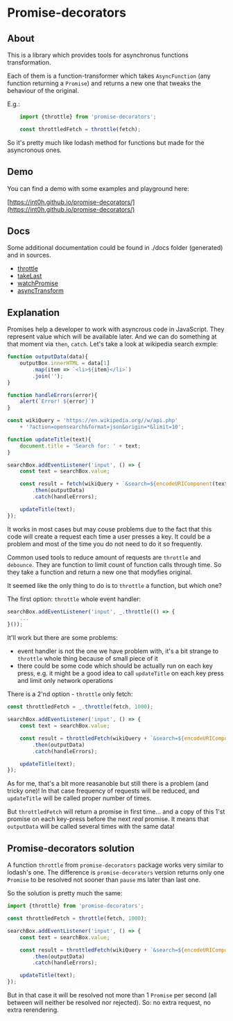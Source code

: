 Promise-decorators
===

About
---
This is a library which provides tools for asynchronus functions transformation.

Each of them is a function-transformer which takes `AsyncFunction` (any function returning a `Promise`) and returns a new one that tweaks the behaviour of the original.

E.g.:
```js
    import {throttle} from 'promise-decorators';

    const throttledFetch = throttle(fetch);
```

So it's pretty much like lodash method for functions but made for the asyncronous ones.

Demo
---
You can find a demo with some examples and playground here:

[https://int0h.github.io/promise-decorators/](https://int0h.github.io/promise-decorators/)

Docs
---
Some additional documentation could be found in ./docs folder (generated) and in sources.

- [throttle](https://github.com/int0h/promise-decorators/blob/master/docs/src/modules/throttle.md)
- [takeLast](https://github.com/int0h/promise-decorators/blob/master/docs/src/modules/takeLast.md)
- [watchPromise](https://github.com/int0h/promise-decorators/blob/master/docs/src/modules/watchPromise.md)
- [asyncTransform](https://github.com/int0h/promise-decorators/blob/master/docs/src/modules/asyncTransform.md)

Explanation
---
Promises help a developer to work with asyncrous code in JavaScript.
They represent value which will be available later. And we can do something at that moment via `then`, `catch`. Let's take a look at wikipedia search exmple:

```js
function outputData(data){
    outputBox.innerHTML = data[1]
        .map(item => `<li>${item}</li>`)
        .join('');
}

function handleErrors(error){
    alert(`Error! ${error}`)
}

const wikiQuery = 'https://en.wikipedia.org//w/api.php'
    + '?action=opensearch&format=json&origin=*&limit=10';

function updateTitle(text){
    document.title = 'Search for: ' + text;
}

searchBox.addEventListener('input', () => {    
    const text = searchBox.value;

    const result = fetch(wikiQuery + `&search=${encodeURIComponent(text)}`)
        .then(outputData)
        .catch(handleErrors);

    updateTitle(text);    
});
```
It works in most cases but may couse problems due to the fact that this code will create a request each time a user presses a key. It could be a problem and most of the time you do not need to do it so frequently.

Common used tools to reduce amount of requests are `throttle` and `debounce`. They are function to limit count of function calls through time. So they take a function and return a new one that modyfies original.

It seemed like the only thing to do is to `throttle` a function, but which one?

The first option:
`throttle` whole event handler:
```js
searchBox.addEventListener('input', _.throttle(() => {    
    ...  
}());
```

It'll work but there are some problems:
- event handler is not the one we have problem with, it's a bit strange to `throttle` whole thing because of small piece of it
- there could be some code which should be actually run on each key press, e.g. it might be a good idea to call `updateTitle` on each key press and limit only network operations

There is a 2'nd option - `throttle` only fetch:
```js
const throttledFetch = _.throttle(fetch, 1000);

searchBox.addEventListener('input', () => {    
    const text = searchBox.value;

    const result = throttledFetch(wikiQuery + `&search=${encodeURIComponent(text)}`)
        .then(outputData)
        .catch(handleErrors);

    updateTitle(text);    
});
```

As for me, that's a bit more reasanoble but still there is a problem (and tricky one)! In that case frequency of requests will be reduced, and `updateTitle` will be called proper number of times.

But `throttledFetch` will return a promise in first time... and a copy of this 1'st promise on each key-press before the next *real* promise. It means that `outputData` will be called several times with the same data!

Promise-decorators solution
---

A function `throttle` from `promise-decorators` package works very similar to lodash's one. The difference is `promise-decorators` version returns only one `Promise` to be resolved not sooner than `pause` ms later than last one.

So the solution is pretty much the same:
```js
import {throttle} from 'promise-decorators';

const throttledFetch = throttle(fetch, 1000);

searchBox.addEventListener('input', () => {    
    const text = searchBox.value;

    const result = throttledFetch(wikiQuery + `&search=${encodeURIComponent(text)}`)
        .then(outputData)
        .catch(handleErrors);

    updateTitle(text);    
});
```
But in that case it will be resolved not more than 1 `Promise` per second (all between will neither be resolved nor rejected). So: no extra request, no extra rerendering.
